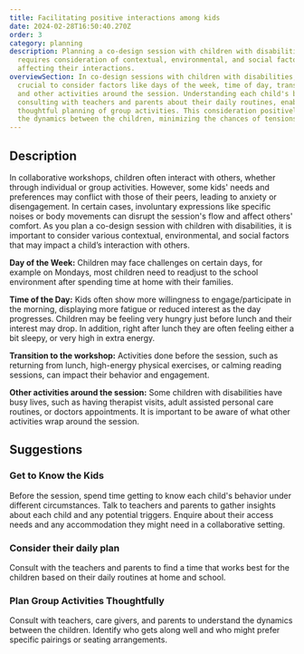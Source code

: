 ```yaml
---
title: Facilitating positive interactions among kids
date: 2024-02-28T16:50:40.270Z
order: 3
category: planning
description: Planning a co-design session with children with disabilities
  requires consideration of contextual, environmental, and social factors
  affecting their interactions.
overviewSection: In co-design sessions with children with disabilities, it's
  crucial to consider factors like days of the week, time of day, transitions,
  and other activities around the session. Understanding each child's behavior,
  consulting with teachers and parents about their daily routines, enables more
  thoughtful planning of group activities. This consideration positively impacts
  the dynamics between the children, minimizing the chances of tensions.
---
```

## Description

In collaborative workshops, children often interact with others, whether through individual or group activities. However, some kids' needs and preferences may conflict with those of their peers, leading to anxiety or disengagement. In certain cases, involuntary expressions like specific noises or body movements can disrupt the session's flow and affect others' comfort. As you plan a co-design session with children with disabilities, it is important to consider various contextual, environmental, and social factors that may impact a child’s interaction with others.  

**Day of the Week:** Children may face challenges on certain days, for example on Mondays, most children need to readjust to the school environment after spending time at home with their families.

**Time of the Day:** Kids often show more willingness to engage/participate in the morning, displaying more fatigue or reduced interest as the day progresses. Children may be feeling very hungry just before lunch and their interest may drop. In addition, right after lunch they are often feeling either a bit sleepy, or very high in extra energy.

**Transition to the workshop:** Activities done before the session, such as returning from lunch, high-energy physical exercises, or calming reading sessions, can impact their behavior and engagement.

**Other activities around the session:** Some children with disabilities have busy lives, such as having therapist visits, adult assisted personal care routines, or doctors appointments. It is important to be aware of what other activities wrap around the session.

## Suggestions

### Get to Know the Kids

Before the session, spend time getting to know each child's behavior under different circumstances. Talk to teachers and parents to gather insights about each child and any potential triggers. Enquire about their access needs and any accommodation they might need in a collaborative setting.

### Consider their daily plan

Consult with the teachers and parents to find a time that works best for the children based on their daily routines at home and school. 

### Plan Group Activities Thoughtfully

Consult with teachers, care givers, and parents to understand the dynamics between the children. Identify who gets along well and who might prefer specific pairings or seating arrangements.
